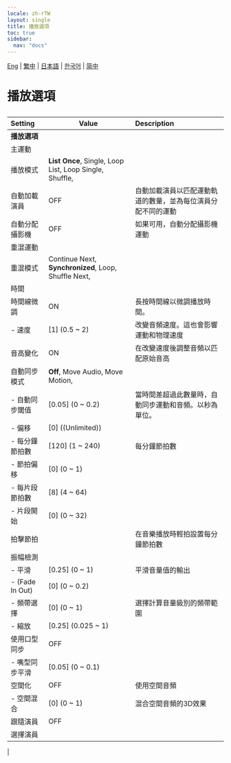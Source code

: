 ```yaml
---
locale: zh-rTW
layout: single
title: 播放選項
toc: true
sidebar:
  nav: "docs"
---
```

[Eng](/dancexr/menu/2025.4/motion/motion_loader) | [繁中](/tw/dancexr/menu/2025.4/motion/motion_loader) | [日本語](/jp/dancexr/menu/2025.4/motion/motion_loader) | [한국어](/kr/dancexr/menu/2025.4/motion/motion_loader) | [简中](/zh/dancexr/menu/2025.4/motion/motion_loader)

# 播放選項

## 

| Setting | Value | Description |
| :--- | --- | :--- |
|**播放選項** | | 
| 主運動 || 
| 播放模式 |  **List Once**,  Single,  Loop List,  Loop Single,  Shuffle,  |  |
| 自動加載演員 | OFF | 自動加載演員以匹配運動軌道的數量，並為每位演員分配不同的運動
| 自動分配攝影機 | OFF | 如果可用，自動分配攝影機運動
| 重混運動 || 
| 重混模式 |  Continue Next,  **Synchronized**,  Loop,  Shuffle Next,  |  |
| 時間 || 
| 時間線微調 | ON | 長按時間線以微調播放時間。
|- 速度 | [1] (0.5 ~ 2) | 改變音頻速度。這也會影響運動和物理速度
| 音高變化 | ON | 在改變速度後調整音頻以匹配原始音高
| 自動同步模式 |  **Off**,  Move Audio,  Move Motion,  |  |
|- 自動同步閾值 | [0.05] (0 ~ 0.2) | 當時間差超過此數量時，自動同步運動和音頻。以秒為單位。
|- 偏移 | [0] ((Unlimited)) | 
|- 每分鐘節拍數 | [120] (1 ~ 240) | 每分鐘節拍數
|- 節拍偏移 | [0] (0 ~ 1) | 
|- 每片段節拍數 | [8] (4 ~ 64) | 
|- 片段開始 | [0] (0 ~ 32) | 
| 拍擊節拍 || 在音樂播放時輕拍設置每分鐘節拍數
| 振幅檢測 || 
|- 平滑 | [0.25] (0 ~ 1) | 平滑音量值的輸出
|- (Fade In Out) | [0] (0 ~ 0.2) | 
|- 頻帶選擇 | [0] (0 ~ 1) | 選擇計算音量級別的頻帶範圍
|- 縮放 | [0.25] (0.025 ~ 1) | 
| 使用口型同步 | OFF | 
|- 嘴型同步平滑 | [0.05] (0 ~ 0.1) | 
| 空間化 | OFF | 使用空間音頻
|- 空間混合 | [0] (0 ~ 1) | 混合空間音頻的3D效果
| 跟隨演員 | OFF | 
| 選擇演員 |  |  |
|
